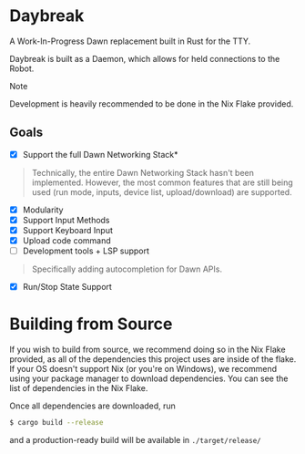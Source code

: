 # Daybreak

A Work-In-Progress Dawn replacement built in Rust for the TTY.

Daybreak is built as a Daemon, which allows for held connections to the Robot.

> [!NOTE]
> Development is heavily recommended to be done in the Nix Flake provided.

## Goals

- [x] Support the full Dawn Networking Stack*
> Technically, the entire Dawn Networking Stack hasn't been implemented. However, the most common features that are still being used (run mode, inputs, device list, upload/download) are supported.
- [x] Modularity
- [x] Support Input Methods
- [x] Support Keyboard Input
- [x] Upload code command
- [ ] Development tools + LSP support
> Specifically adding autocompletion for Dawn APIs.
- [x] Run/Stop State Support

# Building from Source

If you wish to build from source, we recommend doing so in the Nix Flake provided, as all of the dependencies 
this project uses are inside of the flake. If your OS doesn't support Nix (or you're on Windows), we recommend
using your package manager to download dependencies. You can see the list of dependencies in the Nix Flake.

Once all dependencies are downloaded, run 

```sh
$ cargo build --release
```

and a production-ready build will be available in `./target/release/`

